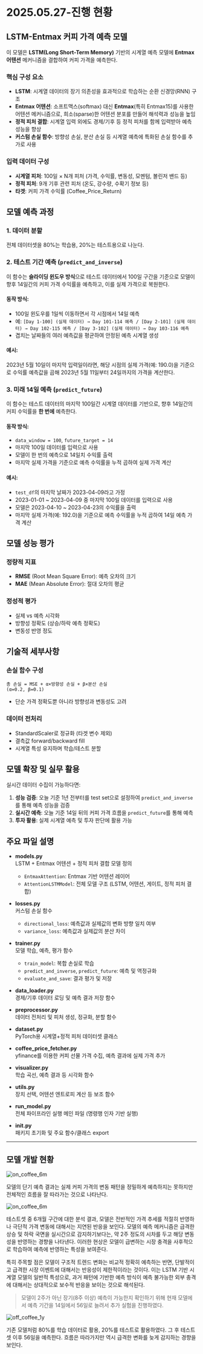 # 2025.05.27-진행 현황

## LSTM-Entmax 커피 가격 예측 모델

이 모델은 **LSTM(Long Short-Term Memory)** 기반의 시계열 예측 모델에 **Entmax 어텐션** 메커니즘을 결합하여 커피 가격을 예측한다.

### 핵심 구성 요소

-   **LSTM**: 시계열 데이터의 장기 의존성을 효과적으로 학습하는 순환 신경망(RNN) 구조
-   **Entmax 어텐션**: 소프트맥스(softmax) 대신 **Entmax**(특히 Entmax15)를 사용한 어텐션 메커니즘으로, 희소(sparse)한 어텐션 분포를 만들어 해석력과 성능을 높임
-   **정적 피처 결합**: 시계열 입력 외에도 경제/기후 등 정적 피처를 함께 입력받아 예측 성능을 향상
-   **커스텀 손실 함수**: 방향성 손실, 분산 손실 등 시계열 예측에 특화된 손실 함수를 추가로 사용

### 입력 데이터 구성

-   **시계열 피처**: 100일 × N개 피처 (가격, 수익률, 변동성, 모멘텀, 볼린저 밴드 등)
-   **정적 피처**: 9개 기후 관련 피처 (온도, 강수량, 수확기 정보 등)
-   **타겟**: 커피 가격 수익률 (Coffee_Price_Return)

## 모델 예측 과정

### 1. 데이터 분할

전체 데이터셋을 80%는 학습용, 20%는 테스트용으로 나눈다.

### 2. 테스트 기간 예측 (`predict_and_inverse`)

이 함수는 **슬라이딩 윈도우 방식**으로 테스트 데이터에서 100일 구간을 기준으로 모델이 향후 14일간의 커피 가격 수익률을 예측하고, 이를 실제 가격으로 복원한다.

#### 동작 방식:

-   100일 윈도우를 1일씩 이동하면서 각 시점에서 14일 예측
-   예: `[Day 1-100] (실제 데이터) → Day 101-114 예측 / [Day 2-101] (실제 데이터) → Day 102-115 예측 / [Day 3-102] (실제 데이터) → Day 103-116 예측`
-   겹치는 날짜들의 여러 예측값을 평균하여 안정된 예측 시계열 생성

#### 예시:

2023년 5월 10일이 마지막 입력일이라면, 해당 시점의 실제 가격(예: 190.0)을 기준으로 수익률 예측값을 곱해 2023년 5월 11일부터 24일까지의 가격을 계산한다.

### 3. 미래 14일 예측 (`predict_future`)

이 함수는 테스트 데이터의 마지막 100일간 시계열 데이터를 기반으로, 향후 14일간의 커피 수익률을 **한 번에** 예측한다.

#### 동작 방식:

-   `data_window = 100`, `future_target = 14`
-   마지막 100일 데이터를 입력으로 사용
-   모델이 한 번의 예측으로 14일치 수익률 출력
-   마지막 실제 가격을 기준으로 예측 수익률을 누적 곱하여 실제 가격 계산

#### 예시:

-   `test_df`의 마지막 날짜가 2023-04-09라고 가정
-   2023-01-01 ~ 2023-04-09 중 마지막 100일 데이터를 입력으로 사용
-   모델은 2023-04-10 ~ 2023-04-23의 수익률을 출력
-   마지막 실제 가격(예: 192.0)을 기준으로 예측 수익률을 누적 곱하여 14일 예측 가격 계산

## 모델 성능 평가

### 정량적 지표

-   **RMSE** (Root Mean Square Error): 예측 오차의 크기
-   **MAE** (Mean Absolute Error): 절대 오차의 평균

### 정성적 평가

-   실제 vs 예측 시각화
-   방향성 정확도 (상승/하락 예측 정확도)
-   변동성 반영 정도

## 기술적 세부사항

### 손실 함수 구성

```
총 손실 = MSE + α×방향성 손실 + β×분산 손실
(α=0.2, β=0.1)
```

-   단순 가격 정확도뿐 아니라 방향성과 변동성도 고려

### 데이터 전처리

-   StandardScaler로 정규화 (타겟 변수 제외)
-   결측값 forward/backward fill
-   시계열 특성 유지하며 학습/테스트 분할

## 모델 확장 및 실무 활용

실시간 데이터 수집이 가능하다면:

1. **성능 검증**: 오늘 기준 1년 전부터를 test set으로 설정하여 `predict_and_inverse`를 통해 예측 성능을 검증
2. **실시간 예측**: 오늘 기준 14일 뒤의 커피 가격 흐름을 `predict_future`를 통해 예측
3. **투자 활용**: 실제 시계열 예측 및 투자 판단에 활용 가능

## 주요 파일 설명

-   **models.py**  
    LSTM + Entmax 어텐션 + 정적 피처 결합 모델 정의

    -   `EntmaxAttention`: Entmax 기반 어텐션 레이어
    -   `AttentionLSTMModel`: 전체 모델 구조 (LSTM, 어텐션, 게이트, 정적 피처 결합)

-   **losses.py**  
    커스텀 손실 함수

    -   `directional_loss`: 예측값과 실제값의 변화 방향 일치 여부
    -   `variance_loss`: 예측값과 실제값의 분산 차이

-   **trainer.py**  
    모델 학습, 예측, 평가 함수

    -   `train_model`: 복합 손실로 학습
    -   `predict_and_inverse`, `predict_future`: 예측 및 역정규화
    -   `evaluate_and_save`: 결과 평가 및 저장

-   **data_loader.py**  
    경제/기후 데이터 로딩 및 예측 결과 저장 함수

-   **preprocessor.py**  
    데이터 전처리 및 피처 생성, 정규화, 분할 함수

-   **dataset.py**  
    PyTorch용 시계열+정적 피처 데이터셋 클래스

-   **coffee_price_fetcher.py**  
    yfinance를 이용한 커피 선물 가격 수집, 예측 결과에 실제 가격 추가

-   **visualizer.py**  
    학습 곡선, 예측 결과 등 시각화 함수

-   **utils.py**  
    장치 선택, 어텐션 엔트로피 계산 등 보조 함수

-   **run_model.py**  
    전체 파이프라인 실행 메인 파일 (명령행 인자 기반 실행)

-   **init.py**  
    패키지 초기화 및 주요 함수/클래스 export

---

## 모델 개발 현황

![on_coffee_6m](./imgs/on_coffee_2w.png)

모델의 단기 예측 결과는 실제 커피 가격의 변동 패턴을 정밀하게 예측하지는 못하지만 전체적인 흐름을 잘 따라가는 것으로 나타난다.

![on_coffee_6m](./imgs/on_coffee_6m.png)

테스트셋 중 6개월 구간에 대한 분석 결과, 모델은 전반적인 가격 추세를 적절히 반영하나 극단적 가격 변동에 대해서는 지연된 반응을 보인다. 모델의 예측 메커니즘은 급격한 상승 및 하락 국면을 실시간으로 감지하기보다는, 약 2주 정도의 시차를 두고 해당 변동성을 반영하는 경향을 나타낸다. 이러한 현상은 모델이 급변하는 시장 충격을 사후적으로 학습하여 예측에 반영하는 특성을 보여준다.

특히 주목할 점은 모델이 구조적 트렌드 변화는 비교적 정확히 예측하는 반면, 단발적이고 급격한 시장 이벤트에 대해서는 반응성이 제한적이라는 것이다. 이는 LSTM 기반 시계열 모델의 일반적 특성으로, 과거 패턴에 기반한 예측 방식이 예측 불가능한 외부 충격에 대해서는 상대적으로 보수적 반응을 보이는 것으로 해석된다.

> 모델이 2주가 아닌 장기(8주 이상) 예측이 가능한지 확인하기 위해 현재 모델에서 예측 기간을 14일에서 56일로 늘려서 추가 실험을 진행하였다.

![off_coffee_1y](./imgs/off_coffee_1y.png)

기존 모델처럼 80%를 학습 데이터로 활용, 20%를 테스트로 활용하였다. 그 후 테스트셋 이후 56일을 예측한다. 흐름은 따라가지만 역시 급격한 변화를 늦게 감지하는 경향을 보인다.
